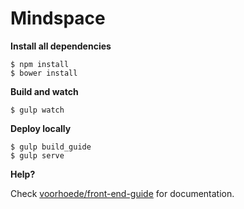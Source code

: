 # Mindspace

**Install all dependencies**

	$ npm install
	$ bower install

**Build and watch**

	$ gulp watch

**Deploy locally**

	$ gulp build_guide
	$ gulp serve

**Help?**

Check [voorhoede/front-end-guide](voorhoede/front-end-guide) for documentation. 